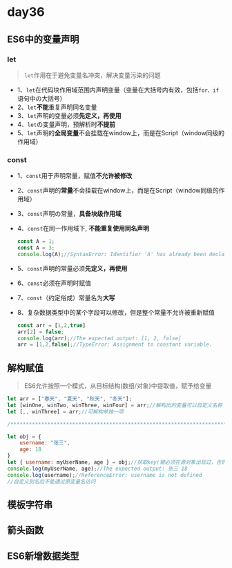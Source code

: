 # day36

## ES6中的变量声明

### let

> `let`作用在于避免变量名冲突，解决变量污染的问题

- 1、`let`在代码块作用域范围内声明变量（变量在大括号内有效，包括`for、if`语句中の大括号）
- 2、`let`**不能**重复声明同名变量
- 3、`let`声明的变量必须**先定义，再使用**
- 4、`let`の变量声明，预解析时**不提前**
- 5、`let`声明的**全局变量**不会挂载在window上，而是在Script（window同级的作用域）

### const

- 1、`const`用于声明常量，赋值**不允许被修改**

- 2、`const`声明的**常量**不会挂载在window上，而是在Script（window同级的作用域）

- 3、`const`声明の常量，**具备块级作用域**

- 4、`const`在同一作用域下, **不能重复使用同名声明**

  ```js
  const A = 1;
  const A = 3;
  console.log(A);//SyntaxError: Identifier 'A' has already been declared
  ```

- 5、`const`声明的常量必须**先定义，再使用**

- 6、`const`必须在声明时赋值

- 7、`const`（约定俗成）常量名为**大写**

- 8、复杂数据类型中的某个字段可以修改，但是整个常量不允许被重新赋值

  ```js
  const arr = [1,2,true]
  arr[2] = false;
  console.log(arr);//The expected output: [1, 2, false]
  arr = [1,2,false];//TypeError: Assignment to constant variable.
  ```

## 解构赋值

> ES6允许按照一个模式，从目标结构(数组/对象)中提取值，赋予给变量

```js
let arr = ["春天", "夏天", "秋天", "冬天"];
let [winOne, winTwo, winThree, winFour] = arr;//解构出的变量可以自定义名称
let [,, winThree] = arr;//可解构单独一项

/*******************************************************************************************************/

let obj = {
    username: "张三",
    age: 18
}
let { username: myUserName, age } = obj;//获取key(键必须在源对象出现过，否则报错)，可以自定义别名,避免变量名冲突
console.log(myUserName, age);//The expected output: 张三 18
console.log(username);//ReferenceError: username is not defined
//自定义别名后不能通过原变量名访问
```

## 模板字符串

## 箭头函数

## ES6新增数据类型

